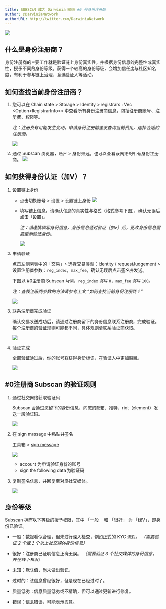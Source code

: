 ```yaml
---
title: SUBSCAN 成为 Darwinia 网络 #0 号身份注册商
author: @DarwiniaNetwork
authorURL: http://twitter.com/DarwiniaNetwork
---
```


![](assets/2020-10-21-subscan-became-the-0-registrar-of-darwinia-network-1.jpg)

<!--truncate-->

## 什么是身份注册商？

身份注册商的主要工作就是验证链上身份真实性，并根据身份信息的完整性或真实性，授予不同的身份等级。获得一个较高的身份等级，会增加信任度与社区知名度，有利于参与链上治理、竞选验证人等活动。


## 如何查找当前身份注册商？

1. 您可以在 Chain state > Storage > Identity > registrars : Vec \<Option\<RegistrarInfo\>\> 中查看所有身份注册商信息，包括注册商账号、注册费、权限等。
   
   *注：注册费有可能发生变动，申请身份注册前建议查询当前费用，选择合适的注册商。*
  
   ![](assets/2020-10-21-subscan-became-the-0-registrar-of-darwinia-network-2.jpg)


2. 通过 Subscan 浏览器，账户 > 身份筛选，也可以查看该网络的所有身份注册商。
![](assets/2020-10-21-subscan-became-the-0-registrar-of-darwinia-network-3.jpg)


## 如何获得身份认证（加V）？

1. 设置链上身份
   
   * 点击切换账号 > 设置 > 设置链上身份
     ![](assets/2020-10-21-subscan-became-the-0-registrar-of-darwinia-network-4.jpg)
	 
   * 填写链上信息，请确认信息的真实性与格式（格式参考下图），确认无误后点击「设置」。
     
	 *注：请谨慎填写身份信息，身份信息通过验证（加v）后，更改身份信息需要重新验证身份*。

     ![](assets/2020-10-21-subscan-became-the-0-registrar-of-darwinia-network-5.jpg)


2. 申请验证
   
   点击左侧列表中的「交易」> 选择交易类型：identity / requestJudgement > 设置注册商参数：`reg_index`，`max_fee`，确认无误后点击签名并发送。
   
   下图以 #0注册商 Subscan 为例，`reg_index` 填写 `0`，`max_fee` 填写 `100`。

   *注：查找注册商参数的方法请参考上文 “如何查找当前身份注册商？”*

   ![](assets/2020-10-21-subscan-became-the-0-registrar-of-darwinia-network-6.jpg)


3. 联系注册商完成验证
   
   确认交易发送成功后，请通过注册商留下的身份信息联系注册商，完成验证。每个注册商的验证规则可能都不同，具体规则请联系验证商获取。
   
   ![](assets/2020-10-21-subscan-became-the-0-registrar-of-darwinia-network-7.jpg)


4. 验证完成
   
   全部验证通过后，你的账号将获得身份标识，在验证人中更加瞩目。
  
   ![](assets/2020-10-21-subscan-became-the-0-registrar-of-darwinia-network-8.jpg)



## #0注册商 Subscan 的验证规则

1. 通过社交网络获取验证码
   
   Subscan 会通过您留下的身份信息，向您的邮箱、推特、riot（element）发送一段验证码。

   ![](assets/2020-10-21-subscan-became-the-0-registrar-of-darwinia-network-9.jpg)


2. 在 sign message 中粘贴并签名
   
   工具箱 > [sign message](https://apps.darwinia.network/#/toolbox/sign)
   
   ![](assets/2020-10-21-subscan-became-the-0-registrar-of-darwinia-network-10.jpg)
   
    * account 为申请验证身份的账号
	* sign the following data 为验证码


3. 复制签名信息，并回复至对应社交媒体。
   
   ![](assets/2020-10-21-subscan-became-the-0-registrar-of-darwinia-network-11.jpg)


## 身份等级

Subscan 拥有以下等级的授予权限，其中 「一般」 和 「很好」 为 「绿V」，即身份已验证。

* 一般：数据看似合理，但未进行深入检查，例如正式的 KYC 流程。
  *（需要验证 2 个或 2 个以上社交媒体身份信息）*

* 很好：注册商已证明信息正确无误。
  *（需要验证 3 个社交媒体的身份信息，并在线下相识）*

* 未知：默认值，尚未做出验证。

* 过时的：该信息曾经很好，但是现在已经过时了。

* 质量低劣：信息质量低劣或不精确，但可以通过更新进行修复。

* 错误：信息错误，可能表示恶意。
